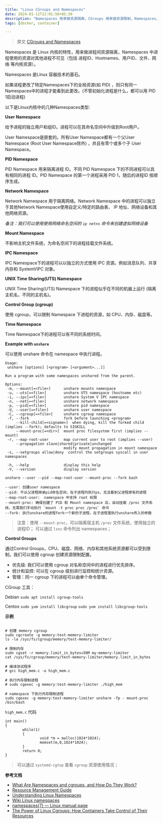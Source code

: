```yaml
---
title: "Linux CGroups and Namespaces"
date: 2024-01-11T22:01:58+05:30
description: "Namespaces 用来做资源隔离，CGroups 用来做资源限制，Namespaces、CGroups、Chroot 是 Docker 核心基础技术。"
tags: [docker, container]

---
```


> 原文 [CGroups and Namespaces](https://alperenbayramoglu2.medium.com/cgroups-and-namespaces-8e6447050784)

Namespaces 是 Linux 内核的特性，用来做进程间资源隔离，Namespaces 中进程使用的资源对其他进程不可见（包括 进程ID、Hostnames、用户ID、文件、网络 等内核资源）。

Namespaces 是Linux 容器技术的基石。

如果进程更改了特定Namespaces下的全局资源(如 PID) ，则只有同一Namespaces中的进程才能看到此更改。(不管初始化进程是什么，都可以用 PID 1启动进程)

以下是Linux内核中的几种Namespaces类型:


**User Namespace**

给予进程的独立用户和组ID。进程可以在其命名空间中升级到Root用户。

User Namespace是嵌套的。所有User Namespace都有一个父User Namespace (Root User Namespace除外) ，并且有零个或多个子 User Namespace。

**PID Namespace**

PID Namespace 用来隔离进程 ID。不同 PID Namespace 下的不同进程可以具有相同的进程 ID。PID Namespace 的第一个进程采用 PID 1，随后的进程ID 按顺序生成。

**Network Namespace**

Network Namespace 用于隔离网络。Network Namespace 中的进程可以独立于其他Network Namespace使用自定义/特定的路由表、 IP 地址、网络设备和其他网络资源。

*备注：我们可以使用使用网络命名空间的 `ip netns` 命令来创建虚拟网络设备*

**Mount Namespace**

不影响主机文件系统，为命名空间下的进程挂载文件系统。

**IPC Namespace**

IPC Namespace下的进程可以以独立的方式使用 IPC 资源。例如消息队列、共享内存和 SystemVIPC 对象。

**UNIX Time Sharing(UTS) Namespace**

UNIX Time Sharing(UTS) Namespace 下的进程似乎在不同的机器上运行 (隔离主机名，不同的主机名)。

**Control Group (cgroup)**

使用 cgroup，可以限制 Namespace 下进程的资源，如 CPU、内存、磁盘等。

**Time Namespace**

Time Namespace下的进程可以有不同的系统时间。

**Example with `unshare`**

可以使用 unshare 命令在 namespace 中执行进程。

```
Usage:
 unshare [options] [<program> [<argument>...]]

Run a program with some namespaces unshared from the parent.

Options:
 -m, --mount[=<file>]      unshare mounts namespace
 -u, --uts[=<file>]        unshare UTS namespace (hostname etc)
 -i, --ipc[=<file>]        unshare System V IPC namespace
 -n, --net[=<file>]        unshare network namespace
 -p, --pid[=<file>]        unshare pid namespace
 -U, --user[=<file>]       unshare user namespace
 -C, --cgroup[=<file>]     unshare cgroup namespace
 -f, --fork                fork before launching <program>
     --kill-child[=<signame>]  when dying, kill the forked child (implies --fork); defaults to SIGKILL
     --mount-proc[=<dir>]  mount proc filesystem first (implies --mount)
 -r, --map-root-user       map current user to root (implies --user)
     --propagation slave|shared|private|unchanged
                           modify mount propagation in mount namespace
 -s, --setgroups allow|deny  control the setgroups syscall in user namespaces

 -h, --help                display this help
 -V, --version             display version
```

`unshare --user --pid --map-root-user --mount-proc --fork bash`

```
--user: 创建user namespace
--pid: 不从父进程继承pid命名空间，在子进程内执行ps，无法看到父进程原有的进程
--map-root-user:  namespace 中支持 root 权限
--mount-proc: 确保创建了 PID 和 Mount namespace 后，自动挂载 /proc 文件系统，无需我们手动执行 `mount -t proc proc /proc` 命令
--fork: 执行unshare的进程fork一个新的子进程，在子进程里执行unshare传入的参数
```

> 注意：使用 `--mount-proc`，可以隔离宿主机 `/proc` 文件系统，使用独立的进程ID；
> 可以通过 `lsns` 命令列出 namespaces；
> 

**Control Groups**

通过Control Groups，CPU、磁盘、网络、内存和其他系统资源都可以受到限制。我们可以使用 cgroup 创建资源限制配置。

- 优先级: 我们可以使用 cgroup 对名称空间中的进程进行优先排序。
- 统计和监控: 可以在 cgroup 级别进行监控和统计资源。
- 管理：同一 cgroup 下的进程可以由单个命令管理。


CGroup 工具：

Debian `sudo apt install cgroup-tools`

Centos `sudo yum install libcgroup` `sudo yum install libcgroup-tools`

**示例**

```shell

# 创建 memory cgroup
sudo cgcreate -g memory:test-memory-limiter
ls -la /sys/fs/cgroup/memory/test-memory-limiter/

# 限制内存
sudo cgset -r memory.limit_in_bytes=50M my-memory-limiter
cat /sys/fs/cgroup/memory/test-memory-limiter/memory.limit_in_bytes

# 编译测试程序
# gcc high_mem.c -o high_mem.c

# 执行内存限制进程
# sudo cgexec -g memory:test-memory-limiter ./high_mem

# namespace 下执行内存限制进程
sudo cgexec -g memory:test-memory-limiter unshare -fp - mount-proc /bin/bash

```

`high_mem.c` 代码

```
int main()
{
        while(1)
        {
                void *m = malloc(1024*1024);
                memset(m,0,1024*1024);
        }
        return 0;
}
```


> 可以通过 `systemd-cgtop`  查看 `cgroup` 资源使用情况；

**参考文档**

* [What Are Namespaces and cgroups, and How Do They Work?](https://www.nginx.com/blog/what-are-namespaces-cgroups-how-do-they-work/)
* [Resource Management Guide](https://access.redhat.com/documentation/en-us/red_hat_enterprise_linux/7/html/resource_management_guide/index)
* [Understanding Linux Namespaces](https://theboreddev.com/understanding-linux-namespaces/)
* [Wiki Linux namespaces](https://en.wikipedia.org/wiki/Linux_namespaces)
* [namespaces(7) — Linux manual page](https://man7.org/linux/man-pages/man7/namespaces.7.html)
* [The Power of Linux Cgroups: How Containers Take Control of Their Resources](https://towardsdatascience.com/the-power-of-linux-cgroups-how-containers-take-control-of-their-resources-ba564fef13b0)
 
















